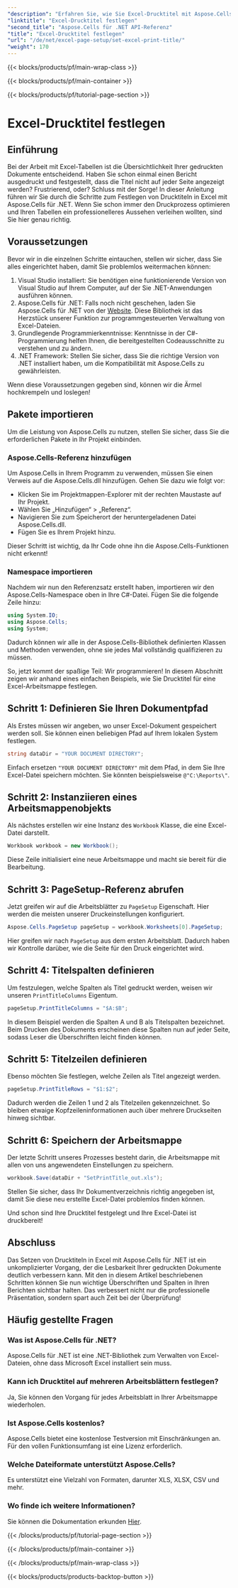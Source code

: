 ```yaml
---
"description": "Erfahren Sie, wie Sie Excel-Drucktitel mit Aspose.Cells für .NET effizient festlegen. Optimieren Sie Ihren Druckprozess mit unserer Schritt-für-Schritt-Anleitung."
"linktitle": "Excel-Drucktitel festlegen"
"second_title": "Aspose.Cells für .NET API-Referenz"
"title": "Excel-Drucktitel festlegen"
"url": "/de/net/excel-page-setup/set-excel-print-title/"
"weight": 170
---
```


{{< blocks/products/pf/main-wrap-class >}}

{{< blocks/products/pf/main-container >}}

{{< blocks/products/pf/tutorial-page-section >}}

# Excel-Drucktitel festlegen

## Einführung

Bei der Arbeit mit Excel-Tabellen ist die Übersichtlichkeit Ihrer gedruckten Dokumente entscheidend. Haben Sie schon einmal einen Bericht ausgedruckt und festgestellt, dass die Titel nicht auf jeder Seite angezeigt werden? Frustrierend, oder? Schluss mit der Sorge! In dieser Anleitung führen wir Sie durch die Schritte zum Festlegen von Drucktiteln in Excel mit Aspose.Cells für .NET. Wenn Sie schon immer den Druckprozess optimieren und Ihren Tabellen ein professionelleres Aussehen verleihen wollten, sind Sie hier genau richtig.

## Voraussetzungen

Bevor wir in die einzelnen Schritte eintauchen, stellen wir sicher, dass Sie alles eingerichtet haben, damit Sie problemlos weitermachen können:

1. Visual Studio installiert: Sie benötigen eine funktionierende Version von Visual Studio auf Ihrem Computer, auf der Sie .NET-Anwendungen ausführen können.
2. Aspose.Cells für .NET: Falls noch nicht geschehen, laden Sie Aspose.Cells für .NET von der [Website](https://releases.aspose.com/cells/net/). Diese Bibliothek ist das Herzstück unserer Funktion zur programmgesteuerten Verwaltung von Excel-Dateien.
3. Grundlegende Programmierkenntnisse: Kenntnisse in der C#-Programmierung helfen Ihnen, die bereitgestellten Codeausschnitte zu verstehen und zu ändern.
4. .NET Framework: Stellen Sie sicher, dass Sie die richtige Version von .NET installiert haben, um die Kompatibilität mit Aspose.Cells zu gewährleisten.

Wenn diese Voraussetzungen gegeben sind, können wir die Ärmel hochkrempeln und loslegen!

## Pakete importieren

Um die Leistung von Aspose.Cells zu nutzen, stellen Sie sicher, dass Sie die erforderlichen Pakete in Ihr Projekt einbinden. 

### Aspose.Cells-Referenz hinzufügen

Um Aspose.Cells in Ihrem Programm zu verwenden, müssen Sie einen Verweis auf die Aspose.Cells.dll hinzufügen. Gehen Sie dazu wie folgt vor:

- Klicken Sie im Projektmappen-Explorer mit der rechten Maustaste auf Ihr Projekt.
- Wählen Sie „Hinzufügen“ > „Referenz“.
- Navigieren Sie zum Speicherort der heruntergeladenen Datei Aspose.Cells.dll.
- Fügen Sie es Ihrem Projekt hinzu.

Dieser Schritt ist wichtig, da Ihr Code ohne ihn die Aspose.Cells-Funktionen nicht erkennt!

### Namespace importieren

Nachdem wir nun den Referenzsatz erstellt haben, importieren wir den Aspose.Cells-Namespace oben in Ihre C#-Datei. Fügen Sie die folgende Zeile hinzu:

```csharp
using System.IO;
using Aspose.Cells;
using System;
```

Dadurch können wir alle in der Aspose.Cells-Bibliothek definierten Klassen und Methoden verwenden, ohne sie jedes Mal vollständig qualifizieren zu müssen.

So, jetzt kommt der spaßige Teil: Wir programmieren! In diesem Abschnitt zeigen wir anhand eines einfachen Beispiels, wie Sie Drucktitel für eine Excel-Arbeitsmappe festlegen.

## Schritt 1: Definieren Sie Ihren Dokumentpfad

Als Erstes müssen wir angeben, wo unser Excel-Dokument gespeichert werden soll. Sie können einen beliebigen Pfad auf Ihrem lokalen System festlegen. 

```csharp
string dataDir = "YOUR DOCUMENT DIRECTORY";
```

Einfach ersetzen `"YOUR DOCUMENT DIRECTORY"` mit dem Pfad, in dem Sie Ihre Excel-Datei speichern möchten. Sie könnten beispielsweise `@"C:\Reports\"`.

## Schritt 2: Instanziieren eines Arbeitsmappenobjekts

Als nächstes erstellen wir eine Instanz des `Workbook` Klasse, die eine Excel-Datei darstellt.

```csharp
Workbook workbook = new Workbook();
```

Diese Zeile initialisiert eine neue Arbeitsmappe und macht sie bereit für die Bearbeitung.

## Schritt 3: PageSetup-Referenz abrufen

Jetzt greifen wir auf die Arbeitsblätter zu `PageSetup` Eigenschaft. Hier werden die meisten unserer Druckeinstellungen konfiguriert.

```csharp
Aspose.Cells.PageSetup pageSetup = workbook.Worksheets[0].PageSetup;
```

Hier greifen wir nach `PageSetup` aus dem ersten Arbeitsblatt. Dadurch haben wir Kontrolle darüber, wie die Seite für den Druck eingerichtet wird.

## Schritt 4: Titelspalten definieren

Um festzulegen, welche Spalten als Titel gedruckt werden, weisen wir unseren `PrintTitleColumns` Eigentum. 

```csharp
pageSetup.PrintTitleColumns = "$A:$B";
```

In diesem Beispiel werden die Spalten A und B als Titelspalten bezeichnet. Beim Drucken des Dokuments erscheinen diese Spalten nun auf jeder Seite, sodass Leser die Überschriften leicht finden können.

## Schritt 5: Titelzeilen definieren

Ebenso möchten Sie festlegen, welche Zeilen als Titel angezeigt werden.

```csharp
pageSetup.PrintTitleRows = "$1:$2";
```

Dadurch werden die Zeilen 1 und 2 als Titelzeilen gekennzeichnet. So bleiben etwaige Kopfzeileninformationen auch über mehrere Druckseiten hinweg sichtbar.

## Schritt 6: Speichern der Arbeitsmappe

Der letzte Schritt unseres Prozesses besteht darin, die Arbeitsmappe mit allen von uns angewendeten Einstellungen zu speichern. 

```csharp
workbook.Save(dataDir + "SetPrintTitle_out.xls");
```

Stellen Sie sicher, dass Ihr Dokumentverzeichnis richtig angegeben ist, damit Sie diese neu erstellte Excel-Datei problemlos finden können. 

Und schon sind Ihre Drucktitel festgelegt und Ihre Excel-Datei ist druckbereit!

## Abschluss

Das Setzen von Drucktiteln in Excel mit Aspose.Cells für .NET ist ein unkomplizierter Vorgang, der die Lesbarkeit Ihrer gedruckten Dokumente deutlich verbessern kann. Mit den in diesem Artikel beschriebenen Schritten können Sie nun wichtige Überschriften und Spalten in Ihren Berichten sichtbar halten. Das verbessert nicht nur die professionelle Präsentation, sondern spart auch Zeit bei der Überprüfung!

## Häufig gestellte Fragen

### Was ist Aspose.Cells für .NET?
Aspose.Cells für .NET ist eine .NET-Bibliothek zum Verwalten von Excel-Dateien, ohne dass Microsoft Excel installiert sein muss.

### Kann ich Drucktitel auf mehreren Arbeitsblättern festlegen?
Ja, Sie können den Vorgang für jedes Arbeitsblatt in Ihrer Arbeitsmappe wiederholen.

### Ist Aspose.Cells kostenlos?
Aspose.Cells bietet eine kostenlose Testversion mit Einschränkungen an. Für den vollen Funktionsumfang ist eine Lizenz erforderlich.

### Welche Dateiformate unterstützt Aspose.Cells?
Es unterstützt eine Vielzahl von Formaten, darunter XLS, XLSX, CSV und mehr.

### Wo finde ich weitere Informationen?
Sie können die Dokumentation erkunden [Hier](https://reference.aspose.com/cells/net/).

{{< /blocks/products/pf/tutorial-page-section >}}

{{< /blocks/products/pf/main-container >}}

{{< /blocks/products/pf/main-wrap-class >}}

{{< blocks/products/products-backtop-button >}}